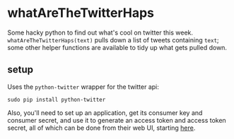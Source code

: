 # whatAreTheTwitterHaps

Some hacky python to find out what's cool on twitter this week. `whatAreTheTwitterHaps(text)` pulls down a list of tweets containing `text`; some other helper functions are available to tidy up what gets pulled down.

## setup
Uses the `python-twitter` wrapper for the twitter api:
```
sudo pip install python-twitter
```

Also, you'll need to set up an application, get its consumer key and consumer secret, and use it to generate an access token and access token secret, all of which can be done from their web UI, starting [here](https://apps.twitter.com/). 
